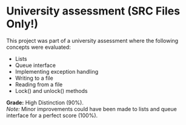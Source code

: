 # University assessment (SRC Files Only!)
This project was part of a university assessment where the following concepts were evaluated:
- Lists
- Queue interface
- Implementing exception handling
- Writing to a file
- Reading from a file
- Lock() and unlock() methods 

**Grade:** High Distinction (90%).  
*Note:* Minor improvements could have been made to lists and queue interface for a perfect score (100%).
